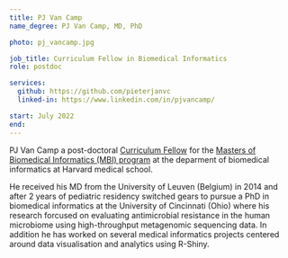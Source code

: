 ```yaml
---
title: PJ Van Camp
name_degree: PJ Van Camp, MD, PhD

photo: pj_vancamp.jpg

job_title: Curriculum Fellow in Biomedical Informatics
role: postdoc

services:
  github: https://github.com/pieterjanvc
  linked-in: https://www.linkedin.com/in/pjvancamp/

start: July 2022
end:
---
```

PJ Van Camp a post-doctoral [Curriculum Fellow](https://curriculumfellows.hms.harvard.edu) for the [Masters of Biomedical Informatics (MBI) program](https://dbmi.hms.harvard.edu/education/master-biomedical-informatics) at the deparment of biomedical informatics at Harvard medical school.

He received his MD from the University of Leuven (Belgium) in 2014 and after 2 years of pediatric residency switched gears to pursue a PhD in biomedical informatics at the University of Cincinnati (Ohio) where his research forcused on evaluating antimicrobial resistance in the human microbiome using high-throughput metagenomic sequencing data. In addition he has worked on several medical informatics projects centered around data visualisation and analytics using R-Shiny.
